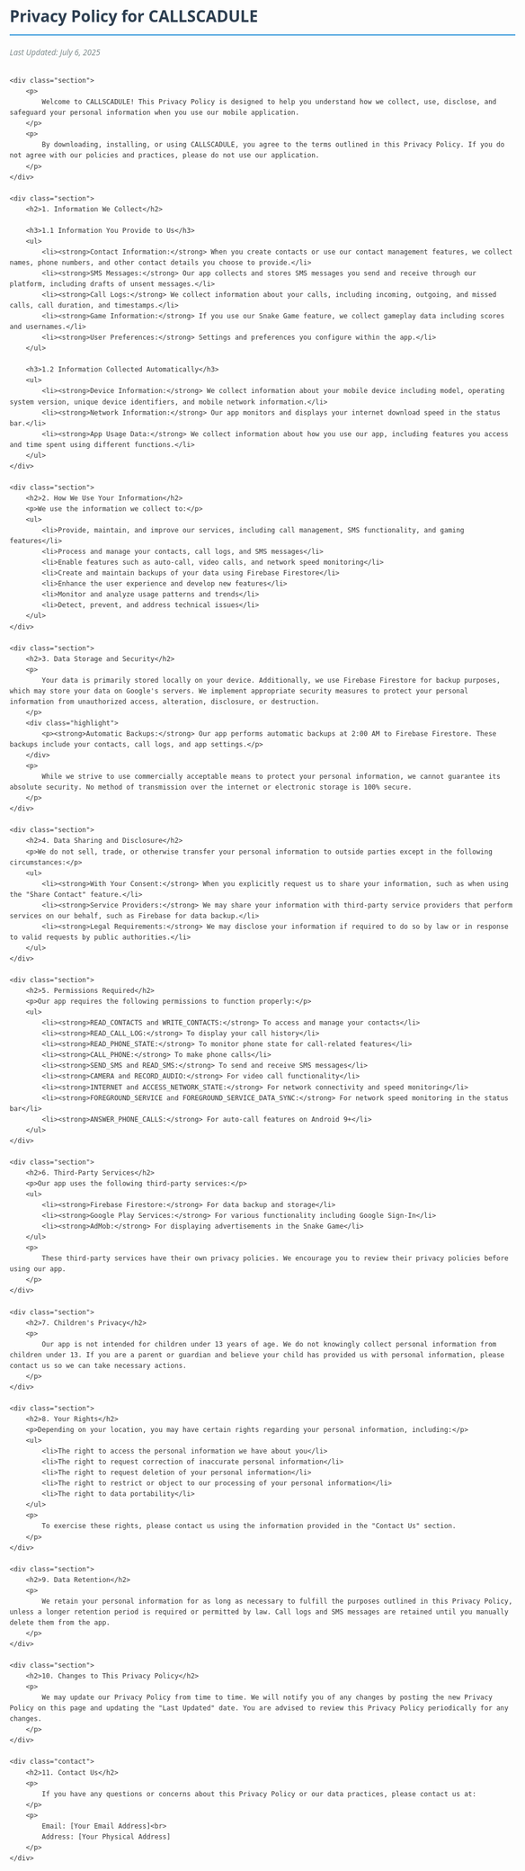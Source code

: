 <!DOCTYPE html>
<html lang="en">
<head>
    <meta charset="UTF-8">
    <meta name="viewport" content="width=device-width, initial-scale=1.0">
    <title>Privacy Policy - CALLSCADULE</title>
    <style>
        body {
            font-family: 'Segoe UI', Tahoma, Geneva, Verdana, sans-serif;
            line-height: 1.6;
            color: #333;
            max-width: 900px;
            margin: 0 auto;
            padding: 20px;
        }
        h1 {
            color: #2c3e50;
            border-bottom: 2px solid #3498db;
            padding-bottom: 10px;
        }
        h2 {
            color: #2980b9;
            margin-top: 30px;
        }
        h3 {
            color: #3498db;
        }
        .last-updated {
            font-style: italic;
            color: #7f8c8d;
            margin-bottom: 30px;
        }
        .section {
            margin-bottom: 25px;
        }
        ul {
            padding-left: 20px;
        }
        li {
            margin-bottom: 8px;
        }
        .highlight {
            background-color: #f8f9fa;
            padding: 15px;
            border-left: 4px solid #3498db;
            margin: 20px 0;
        }
        .contact {
            background-color: #eaf2f8;
            padding: 20px;
            border-radius: 5px;
            margin-top: 40px;
        }
    </style>
</head>
<body>
    <h1>Privacy Policy for CALLSCADULE</h1>
    <p class="last-updated">Last Updated: July 6, 2025</p>

    <div class="section">
        <p>
            Welcome to CALLSCADULE! This Privacy Policy is designed to help you understand how we collect, use, disclose, and safeguard your personal information when you use our mobile application.
        </p>
        <p>
            By downloading, installing, or using CALLSCADULE, you agree to the terms outlined in this Privacy Policy. If you do not agree with our policies and practices, please do not use our application.
        </p>
    </div>

    <div class="section">
        <h2>1. Information We Collect</h2>
        
        <h3>1.1 Information You Provide to Us</h3>
        <ul>
            <li><strong>Contact Information:</strong> When you create contacts or use our contact management features, we collect names, phone numbers, and other contact details you choose to provide.</li>
            <li><strong>SMS Messages:</strong> Our app collects and stores SMS messages you send and receive through our platform, including drafts of unsent messages.</li>
            <li><strong>Call Logs:</strong> We collect information about your calls, including incoming, outgoing, and missed calls, call duration, and timestamps.</li>
            <li><strong>Game Information:</strong> If you use our Snake Game feature, we collect gameplay data including scores and usernames.</li>
            <li><strong>User Preferences:</strong> Settings and preferences you configure within the app.</li>
        </ul>

        <h3>1.2 Information Collected Automatically</h3>
        <ul>
            <li><strong>Device Information:</strong> We collect information about your mobile device including model, operating system version, unique device identifiers, and mobile network information.</li>
            <li><strong>Network Information:</strong> Our app monitors and displays your internet download speed in the status bar.</li>
            <li><strong>App Usage Data:</strong> We collect information about how you use our app, including features you access and time spent using different functions.</li>
        </ul>
    </div>

    <div class="section">
        <h2>2. How We Use Your Information</h2>
        <p>We use the information we collect to:</p>
        <ul>
            <li>Provide, maintain, and improve our services, including call management, SMS functionality, and gaming features</li>
            <li>Process and manage your contacts, call logs, and SMS messages</li>
            <li>Enable features such as auto-call, video calls, and network speed monitoring</li>
            <li>Create and maintain backups of your data using Firebase Firestore</li>
            <li>Enhance the user experience and develop new features</li>
            <li>Monitor and analyze usage patterns and trends</li>
            <li>Detect, prevent, and address technical issues</li>
        </ul>
    </div>

    <div class="section">
        <h2>3. Data Storage and Security</h2>
        <p>
            Your data is primarily stored locally on your device. Additionally, we use Firebase Firestore for backup purposes, which may store your data on Google's servers. We implement appropriate security measures to protect your personal information from unauthorized access, alteration, disclosure, or destruction.
        </p>
        <div class="highlight">
            <p><strong>Automatic Backups:</strong> Our app performs automatic backups at 2:00 AM to Firebase Firestore. These backups include your contacts, call logs, and app settings.</p>
        </div>
        <p>
            While we strive to use commercially acceptable means to protect your personal information, we cannot guarantee its absolute security. No method of transmission over the internet or electronic storage is 100% secure.
        </p>
    </div>

    <div class="section">
        <h2>4. Data Sharing and Disclosure</h2>
        <p>We do not sell, trade, or otherwise transfer your personal information to outside parties except in the following circumstances:</p>
        <ul>
            <li><strong>With Your Consent:</strong> When you explicitly request us to share your information, such as when using the "Share Contact" feature.</li>
            <li><strong>Service Providers:</strong> We may share your information with third-party service providers that perform services on our behalf, such as Firebase for data backup.</li>
            <li><strong>Legal Requirements:</strong> We may disclose your information if required to do so by law or in response to valid requests by public authorities.</li>
        </ul>
    </div>

    <div class="section">
        <h2>5. Permissions Required</h2>
        <p>Our app requires the following permissions to function properly:</p>
        <ul>
            <li><strong>READ_CONTACTS and WRITE_CONTACTS:</strong> To access and manage your contacts</li>
            <li><strong>READ_CALL_LOG:</strong> To display your call history</li>
            <li><strong>READ_PHONE_STATE:</strong> To monitor phone state for call-related features</li>
            <li><strong>CALL_PHONE:</strong> To make phone calls</li>
            <li><strong>SEND_SMS and READ_SMS:</strong> To send and receive SMS messages</li>
            <li><strong>CAMERA and RECORD_AUDIO:</strong> For video call functionality</li>
            <li><strong>INTERNET and ACCESS_NETWORK_STATE:</strong> For network connectivity and speed monitoring</li>
            <li><strong>FOREGROUND_SERVICE and FOREGROUND_SERVICE_DATA_SYNC:</strong> For network speed monitoring in the status bar</li>
            <li><strong>ANSWER_PHONE_CALLS:</strong> For auto-call features on Android 9+</li>
        </ul>
    </div>

    <div class="section">
        <h2>6. Third-Party Services</h2>
        <p>Our app uses the following third-party services:</p>
        <ul>
            <li><strong>Firebase Firestore:</strong> For data backup and storage</li>
            <li><strong>Google Play Services:</strong> For various functionality including Google Sign-In</li>
            <li><strong>AdMob:</strong> For displaying advertisements in the Snake Game</li>
        </ul>
        <p>
            These third-party services have their own privacy policies. We encourage you to review their privacy policies before using our app.
        </p>
    </div>

    <div class="section">
        <h2>7. Children's Privacy</h2>
        <p>
            Our app is not intended for children under 13 years of age. We do not knowingly collect personal information from children under 13. If you are a parent or guardian and believe your child has provided us with personal information, please contact us so we can take necessary actions.
        </p>
    </div>

    <div class="section">
        <h2>8. Your Rights</h2>
        <p>Depending on your location, you may have certain rights regarding your personal information, including:</p>
        <ul>
            <li>The right to access the personal information we have about you</li>
            <li>The right to request correction of inaccurate personal information</li>
            <li>The right to request deletion of your personal information</li>
            <li>The right to restrict or object to our processing of your personal information</li>
            <li>The right to data portability</li>
        </ul>
        <p>
            To exercise these rights, please contact us using the information provided in the "Contact Us" section.
        </p>
    </div>

    <div class="section">
        <h2>9. Data Retention</h2>
        <p>
            We retain your personal information for as long as necessary to fulfill the purposes outlined in this Privacy Policy, unless a longer retention period is required or permitted by law. Call logs and SMS messages are retained until you manually delete them from the app.
        </p>
    </div>

    <div class="section">
        <h2>10. Changes to This Privacy Policy</h2>
        <p>
            We may update our Privacy Policy from time to time. We will notify you of any changes by posting the new Privacy Policy on this page and updating the "Last Updated" date. You are advised to review this Privacy Policy periodically for any changes.
        </p>
    </div>

    <div class="contact">
        <h2>11. Contact Us</h2>
        <p>
            If you have any questions or concerns about this Privacy Policy or our data practices, please contact us at:
        </p>
        <p>
            Email: [Your Email Address]<br>
            Address: [Your Physical Address]
        </p>
    </div>

</body>
</html>

